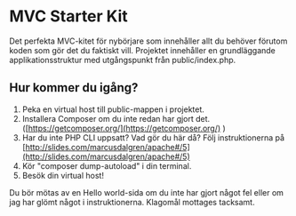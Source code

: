 # MVC Starter Kit
Det perfekta MVC-kitet för nybörjare som innehåller allt du behöver förutom koden som gör det du faktiskt vill.
Projektet innehåller en grundläggande applikationsstruktur med utgångspunkt från public/index.php. 
## Hur kommer du igång?
1. Peka en virtual host till public-mappen i projektet.
2. Installera Composer om du inte redan har gjort det. ([https://getcomposer.org/](https://getcomposer.org/) )
3. Har du inte PHP CLI uppsatt? Vad gör du här då? 
Följ instruktionerna på [http://slides.com/marcusdalgren/apache#/5](http://slides.com/marcusdalgren/apache#/5)
4. Kör "composer dump-autoload" i din terminal.
5. Besök din virtual host!

Du bör mötas av en Hello world-sida om du inte har gjort något fel eller om jag har glömt något i instruktionerna.
Klagomål mottages tacksamt.